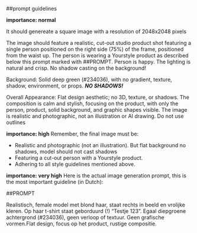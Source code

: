 ##prompt guidelines

**importance: normal**

It should genereate a square image with a resolution of 2048x2048 pixels

The image should feature a realistic, cut-out studio product shot featuring a single person positioned on the right side (75%) of the frame, positioned from the waist up. The person is wearing a Yourstyle product as described below this prompt marked with ##PROMPT. Person is happy. The lighting is natural and crisp. No shadow casting on the background!

Background: Solid deep green (#234036), with no gradient, texture, shadow, environment, or props. ***NO SHADOWS!***

Overall Appearance: Flat design aesthetic; no 3D, texture, or shadows. The composition is calm and stylish, focusing on the product, with only the person, product, solid background, and graphic shapes visible. The image is realistic and photographic, not an illustration or AI drawing. Do not use outlines

**importance: high**
Remember, the final image must be:
- Realistic and photographic (not an illustration). But flat background no shadows, model should not cast shadows
- Featuring a cut-out person with a Yourstyle product.
- Adhering to all style guidelines mentioned above.

**importance: very high**
Here is the actual image generation prompt, this is the most important guideline (in Dutch):

##PROMPT

Realistisch, female model met blond haar, staat rechts in beeld en vrolijke kleren. Op haar t-shirt staat geborduurd (!) “Testje 123”.
 Egaal diepgroene achtergrond (#234036), geen verloop of textuur. Geen grafische vormen.Flat design, focus op het product, rustige compositie.